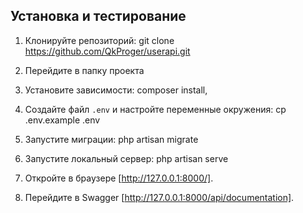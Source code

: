 ## Установка и тестирование

1. Клонируйте репозиторий:
    git clone https://github.com/QkProger/userapi.git

2. Перейдите в папку проекта

3. Установите зависимости:
    composer install,

4. Создайте файл `.env` и настройте переменные окружения:
    cp .env.example .env

5. Запустите миграции:
    php artisan migrate

6. Запустите локальный сервер:
    php artisan serve

7. Откройте в браузере [http://127.0.0.1:8000/].

8. Перейдите в Swagger [http://127.0.0.1:8000/api/documentation].
